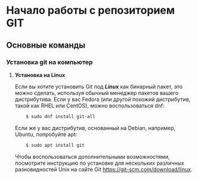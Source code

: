 # Начало работы с репозиторием GIT
## Основные команды
### Установка git на компьютер

1. **Установка на Linux** 
        
    Если вы хотите установить Git под **_Linux_** как бинарный пакет, это можно сделать, используя обычный менеджер пакетов вашего дистрибутива. Если у вас Fedora (или другой похожий дистрибутив, такой как RHEL или CentOS), можно воспользоваться dnf:
    ```sh
        $ sudo dnf install git-all
    ```    
    Если же у вас дистрибутив, основанный на Debian, например, Ubuntu, попробуйте apt:
    ```sh
        $ sudo apt install git
    ```
    Чтобы воспользоваться дополнительными возможностями, посмотрите инструкцию по установке для нескольких различных разновидностей Unix на сайте Git https://git-scm.com/download/linux.